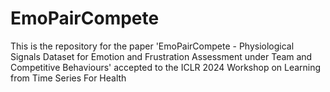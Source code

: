 # EmoPairCompete

This is the repository for the paper 'EmoPairCompete - Physiological Signals Dataset for Emotion and Frustration Assessment under Team and Competitive Behaviours' accepted to the ICLR 2024 Workshop on Learning from Time Series For Health
